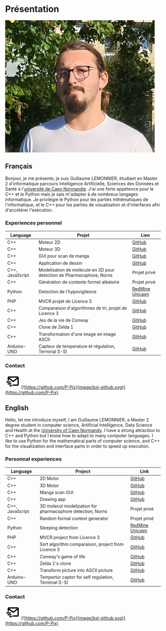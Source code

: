 # Présentation 

![Photo de profile](./image/PP.png)

## Français
Bonjour, je me présente, je suis Guillaume LEMONNIER, étudiant en Master 2 d'informatique parcours Intelligence Artificielle, Sciences des Données et Santé à l'[université de Caen Normandie](https://www.unicaen.fr/). J'ai une forte appétence pour le C++ et le Python mais je sais m'adapter à de nombreux langages informatique. Je privilégie le Python pour les parties mthématiques de l'informatique, et le C++ pour les parties de visualisation et d'interfaces afin d'accélérer l'exécution.

### Experiences personnel

|Language|Projet|Lien|
|-|-|-|
|C++|Moteur 2D|[GitHub](https://github.com/P-Pix/2DMotor)|
|C++|Moteur 3D|[GitHub](https://github.com/P-Pix/3DMotorRayTracing)|
|C++|GUI pour scan de manga|[GitHub](https://github.com/P-Pix/ScanGUI)|
|C++|Application de dessin|[GitHub](https://github.com/P-Pix/DrawingApp)|
|C++, JavaScript|Modelisation de molécule en 3D pour detection de Pharmacophore, Norns|Projet privé|
|C++|Génération de contexte formel aléatoire|Projet privé|
|Python|Detection de l'hypovigilence|[RedMine Unicaen](https://redmine-etu.unicaen.fr/projects/projet_comete)|
|PHP|MVCR projet de Licence 3|[GitHub](https://github.com/P-Pix/PHP-MVCR)|
|C++|Comparaison d'algorithmes de tri, projet de Licence 3|[GitHub](https://github.com/P-Pix/Sorting-Algoithm-Listing)|
|C++|Jeu de la vie de Conway|[GitHub](https://github.com/P-Pix/ConwayLife)|
|C++|Clone de Zelda 1|[GitHub](https://github.com/P-Pix/clone_zelda)|
|C++|Transformation d'une image en image ASCII|[GitHub](https://github.com/P-Pix/ascii_image)|
|Arduino-UNO|Capteur de temperature et régulation, Terminal S-SI|[GitHub](https://github.com/P-Pix/capteur_temperature)|

### Contact

[![mailto:lemonnier.guillaume.pro@gmail.com](./image/bxl-mail.svg)](mailto:lemonnier.guillaume.pro@gmail.com)
[![https://github.com/P-Pix](image/bxl-github.svg)](https://github.com/P-Pix)

## English
Hello, let me introduce myself, I am Guillaume LEMONNIER, a Master 2 degree student in computer science, Artificial Intelligence, Data Science and Health at the [University of Caen Normandy](https://www.unicaen.fr/). I have a strong attraction to C++ and Python but I know how to adapt to many computer languages. I like to use Python for the mathematical parts of computer science, and C++ for the visualization and interface parts in order to speed up execution.

### Personnal experiences

|Language|Project|Link|
|-|-|-|
|C++|2D Motor|[GitHub](https://github.com/P-Pix/2DMotor)|
|C++|3D Motor|[GitHub](https://github.com/P-Pix/3DMotorRayTracing)|
|C++|Manga scan GUI|[GitHub](https://github.com/P-Pix/ScanGUI)|
|C++|Drawing app|[GitHub](https://github.com/P-Pix/DrawingApp)|
|C++, JavaScript|3D molecul modelization for pharmacophore detection, Norns|Projet privé|
|C++|Random formal context generator|Projet privé|
|Python|Sleeping detection|[RedMine Unicaen](https://redmine-etu.unicaen.fr/projects/projet_comete)|
|PHP|MVCR project from Licence 3|[GitHub](https://github.com/P-Pix/PHP-MVCR)|
|C++|Sort algorithm comparaison, project from Licence 3|[GitHub](https://github.com/P-Pix/Sorting-Algoithm-Listing)|
|C++|Conway's game of life|[GitHub](https://github.com/P-Pix/ConwayLife)|
|C++|Zelda 1's clone|[GitHub](https://github.com/P-Pix/clone_zelda)|
|C++|Transform picture into ASCII picture|[GitHub](https://github.com/P-Pix/ascii_image)|
|Arduino-UNO|Tempertur captor for self regulation, Terminal S-SI|[GitHub](https://github.com/P-Pix/capteur_temperature)|

### Contact

[![mailto:lemonnier.guillaume.pro@gmail.com](./image/bxl-mail.svg)](mailto:lemonnier.guillaume.pro@gmail.com)
[![https://github.com/P-Pix](image/bxl-github.svg)](https://github.com/P-Pix)
